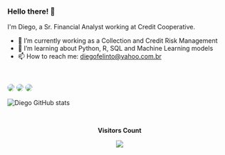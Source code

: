 ### Hello there! 👋

I'm Diego, a Sr. Financial Analyst working at Credit Cooperative.

- 🔭 I’m currently working as a Collection and Credit Risk Management
- 🌱 I’m learning about Python, R, SQL and Machine Learning models
- 📫 How to reach me: diegofelinto@yahoo.com.br
<br>
<br>
<a href="https://www.linkedin.com/in/diegofelinto/" target="_blank"><img src="https://img.shields.io/badge/LinkedIn-0077B5?style=for-the-badge&logo=linkedin&logoColor=white" style="border-radius:30px" target="_blank"></a> 
<img src="https://img.shields.io/badge/Python-14354C?style=for-the-badge&logo=python&logoColor=white" style="border-radius:30px" target="_blank"></a></a> <img src="https://img.shields.io/badge/R-276DC3?style=for-the-badge&logo=r&logoColor=white" style="border-radius:30px" target="_blank"></a></a>

![Diego GitHub stats](https://github-readme-stats.vercel.app/api/top-langs/?username=diegofelinto&theme=blue-green)

<div align="center">
<br><p align="centre"><b>Visitors Count</b></p>
<p align="center"><img align="center" src="https://profile-counter.glitch.me/{diegofelinto}/count.svg" /></p>
